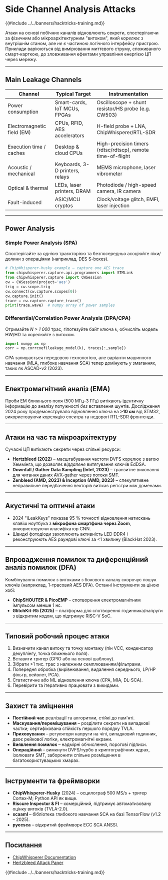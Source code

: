 # Side Channel Analysis Attacks

{{#include ../../banners/hacktricks-training.md}}

Атаки на основі побічних каналів відновлюють секрети, спостерігаючи за фізичним або мікроархітектурним "витоком", який *корелює* з внутрішнім станом, але *не є* частиною логічного інтерфейсу пристрою. Приклади варіюються від вимірювання миттєвого струму, споживаного смарт-карткою, до зловживання ефектами управління енергією ЦП через мережу.

---

## Main Leakage Channels

| Channel | Typical Target | Instrumentation |
|---------|---------------|-----------------|
| Power consumption | Smart-cards, IoT MCUs, FPGAs | Oscilloscope + shunt resistor/HS probe (e.g. CW503)
| Electromagnetic field (EM) | CPUs, RFID, AES accelerators | H-field probe + LNA, ChipWhisperer/RTL-SDR
| Execution time / caches | Desktop & cloud CPUs | High-precision timers (rdtsc/rdtscp), remote time-of-flight
| Acoustic / mechanical | Keyboards, 3-D printers, relays | MEMS microphone, laser vibrometer
| Optical & thermal | LEDs, laser printers, DRAM | Photodiode / high-speed camera, IR camera
| Fault-induced | ASIC/MCU cryptos | Clock/voltage glitch, EMFI, laser injection

---

## Power Analysis

### Simple Power Analysis (SPA)
Спостерігайте за *однією* траєкторією та безпосередньо асоціюйте піки/долини з операціями (наприклад, DES S-boxes).
```python
# ChipWhisperer-husky example – capture one AES trace
from chipwhisperer.capture.api.programmers import STMLink
from chipwhisperer.capture import CWSession
cw = CWSession(project='aes')
trig = cw.scope.trig
cw.connect(cw.capture.scopes[0])
cw.capture.init()
trace = cw.capture.capture_trace()
print(trace.wave)  # numpy array of power samples
```
### Differential/Correlation Power Analysis (DPA/CPA)
Отримайте *N > 1 000* трас, гіпотезуйте байт ключа `k`, обчисліть модель HW/HD та корелюйте з витоком.
```python
import numpy as np
corr = np.corrcoef(leakage_model(k), traces[:,sample])
```
CPA залишається передовою технологією, але варіанти машинного навчання (MLA, глибоке навчання SCA) тепер домінують у змаганнях, таких як ASCAD-v2 (2023).

---

## Електромагнітний аналіз (EMA)
Проби EM ближнього поля (500 МГц–3 ГГц) витікають ідентичну інформацію до аналізу потужності *без* вставлення шунтів. Дослідження 2024 року продемонструвало відновлення ключа на **>10 см** від STM32, використовуючи кореляцію спектра та недорогі RTL-SDR фронтенди.

---

## Атаки на час та мікроархітектуру
Сучасні ЦП витікають секрети через спільні ресурси:
* **Hertzbleed (2022)** – масштабування частоти DVFS корелює з вагою Хеммінга, що дозволяє *віддалене* витягування ключів EdDSA.
* **Downfall / Gather Data Sampling (Intel, 2023)** – транзитне виконання для читання даних AVX-gather через потоки SMT.
* **Zenbleed (AMD, 2023) & Inception (AMD, 2023)** – спекулятивне неправильне передбачення векторів витікає регістри між доменами.

---

## Акустичні та оптичні атаки
* 2024 "​iLeakKeys" показав 95 % точності відновлення натискань клавіш ноутбука з **мікрофона смартфона через Zoom**, використовуючи класифікатор CNN.
* Швидкі фотодіоди захоплюють активність LED DDR4 і реконструюють AES раундові ключі за <1 хвилину (BlackHat 2023).

---

## Впровадження помилок та диференційний аналіз помилок (DFA)
Комбінування помилок з витоками з бокового каналу скорочує пошук ключів (наприклад, 1-трасовий AES DFA). Останні інструменти за ціною хобі:
* **ChipSHOUTER & PicoEMP** – спотворення електромагнітним імпульсом менше 1 нс.
* **GlitchKit-R5 (2025)** – платформа для спотворення годинника/напруги з відкритим кодом, що підтримує RISC-V SoC.

---

## Типовий робочий процес атаки
1. Визначити канал витоку та точку монтажу (пін VCC, конденсатор декуплінгу, точка ближнього поля).
2. Вставити тригер (GPIO або на основі шаблону).
3. Зібрати >1 тис. трас з належним семплюванням/фільтрами.
4. Попередня обробка (вирівнювання, видалення середнього, LP/HP фільтр, вейвлет, PCA).
5. Статистичне або ML відновлення ключа (CPA, MIA, DL-SCA).
6. Перевірити та ітеративно працювати з викидами.

---

## Захист та зміцнення
* **Постійний час** реалізації та алгоритми, стійкі до пам'яті.
* **Маскування/перемішування** – розділити секрети на випадкові частки; сертифікована стійкість першого порядку TVLA.
* **Приховування** – регулятори напруги на чіпі, випадковий годинник, двоє рейкової логіки, електромагнітні екрани.
* **Виявлення помилок** – надмірні обчислення, порогові підписи.
* **Операційний** – вимкнути DVFS/турбо в криптографічних ядрах, ізолювати SMT, заборонити спільне розміщення в багатокористувацьких хмарах.

---

## Інструменти та фреймворки
* **ChipWhisperer-Husky** (2024) – осцилограф 500 MS/s + тригер Cortex-M; Python API як вище.
* **Riscure Inspector & FI** – комерційний, підтримує автоматизовану оцінку витоків (TVLA-2.0).
* **scaaml** – бібліотека глибокого навчання SCA на базі TensorFlow (v1.2 – 2025).
* **pyecsca** – відкритий фреймворк ECC SCA ANSSI.

---

## Посилання

* [ChipWhisperer Documentation](https://chipwhisperer.readthedocs.io/en/latest/)
* [Hertzbleed Attack Paper](https://www.hertzbleed.com/)


{{#include ../../banners/hacktricks-training.md}}
